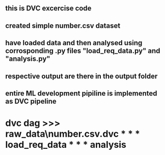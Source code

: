 ## this is DVC excercise code

## created simple number.csv dataset

## have loaded data and then analysed using corrosponding .py files "load_req_data.py" and "analysis.py" 

## respective output are there in the output folder

## entire ML development pipiline is implemented as DVC pipeline

# dvc dag >>>  raw_data\number.csv.dvc * * *  load_req_data * * *  analysis